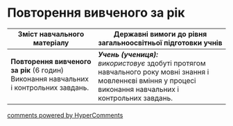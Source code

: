 <div id="hypercomments_widget" class="js-hypercomments-widget invisible"></div>

# Повторення вивченого за рік

<table>
  <tr>
    <td width="40%" align="center"><b>Зміст навчального матеріалу</b></td>
    <td width="60%" align="center"><b>Державні вимоги до рівня загальноосвітньої підготовки учнів</b></td>
  </tr>
<tbody>
  <tr>
    <td width="40%" style="vertical-align:top !important;">
    <p><b>Повторення вивченого за рік</b> (6 годин)<br>
Виконання навчальних і контрольних завдань.<br></td>
    <td width="60%" style="vertical-align:top !important;">
<i><b>Учень (учениця):</b></i><br>
<i>використовує</i> здобуті протягом навчального року мовні знання і мовленнєві вміння у процесі виконання навчальних і контрольних завдань.</td>
  </tr>
</tbody>
</table>

<div class="js-hypercomments-container">
<a href="http://hypercomments.com" class="hc-link" title="comments widget">comments powered by HyperComments</a>
</div>